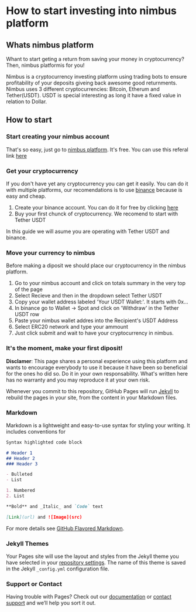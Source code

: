 # How to start investing into nimbus platform

## Whats nimbus platform

Whant to start geting a return from saving your money in cryptocurrency? Then, nimbus platformis for you!

Nimbus is a cryptocurrency investing platform using trading bots to ensure profitability of your deposits giveing back awesome good returnments. Nimbus uses 3 different cryptocurrencies: Bitcoin, Etherum and Tether(USDT). USDT is special interesting as long it have a fixed value in relation to Dollar.

## How to start

### Start creating your nimbus account

That's so easy, just go to [nimbus platform](https://x.org). It's free. You can use this referal link [here](https://x.org)

### Get your cryptocurrency

If you don't have yet any cryptocurrency you can get it easily. You can do it with multiple platforms, our recomendations is to use [binance](https://binance.com) because is easy and cheap.

1. Create your binance account. You can do it for free by clicking [here](https://accounts.binance.com/es/register)
2. Buy your first chunck of cryptocurrency. We recomend to start with Tether USDT

In this guide we will asume you are operating with Tether USDT and binance.

### Move your currency to nimbus 

Before making a diposit we should place our cryptocurrency in the nimbus platform.

1. Go to your nimbus account and click on totals summary in the very top of the page
2. Select Recieve and then in the dropdown select Tether USDT
3. Copy your wallet address labeled 'Your USDT Wallet:'. It starts with 0x...
4. In binance go to Wallet -> Spot and click on 'Withdraw' in the Tether USDT row
5. Paste your nimbus wallet addres into the Recipient's USDT Address
6. Select ERC20 network and type your ammount
7. Just click submit and wait to have your cryptocurrency in nimbus.

### It's the moment, make your first diposit!




**Disclamer**: This page shares a personal experience using this platform and wants to encourage everybody to use it because it have been so beneficial for the ones ho did so. Do it in your own responsability. What's written here has no warranty and you may reproduce it at your own risk.

Whenever you commit to this repository, GitHub Pages will run [Jekyll](https://jekyllrb.com/) to rebuild the pages in your site, from the content in your Markdown files.

### Markdown

Markdown is a lightweight and easy-to-use syntax for styling your writing. It includes conventions for

```markdown
Syntax highlighted code block

# Header 1
## Header 2
### Header 3

- Bulleted
- List

1. Numbered
2. List

**Bold** and _Italic_ and `Code` text

[Link](url) and ![Image](src)
```

For more details see [GitHub Flavored Markdown](https://guides.github.com/features/mastering-markdown/).

### Jekyll Themes

Your Pages site will use the layout and styles from the Jekyll theme you have selected in your [repository settings](https://github.com/juliquiron/start-with-nimbus/settings). The name of this theme is saved in the Jekyll `_config.yml` configuration file.

### Support or Contact

Having trouble with Pages? Check out our [documentation](https://docs.github.com/categories/github-pages-basics/) or [contact support](https://github.com/contact) and we’ll help you sort it out.

